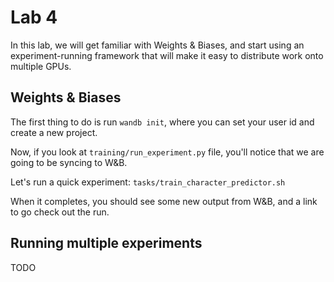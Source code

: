 # Lab 4

In this lab, we will get familiar with Weights & Biases, and start using an experiment-running framework that will make it easy to distribute work onto multiple GPUs.

## Weights & Biases

The first thing to do is run `wandb init`, where you can set your user id and create a new project.

Now, if you look at `training/run_experiment.py` file, you'll notice that we are going to be syncing to W&B.

Let's run a quick experiment: `tasks/train_character_predictor.sh`

When it completes, you should see some new output from W&B, and a link to go check out the run.

## Running multiple experiments

TODO
